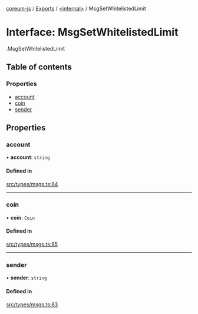[coreum-js](../README.md) / [Exports](../modules.md) / [<internal\>](../modules/internal_.md) / MsgSetWhitelistedLimit

# Interface: MsgSetWhitelistedLimit

[<internal>](../modules/internal_.md).MsgSetWhitelistedLimit

## Table of contents

### Properties

- [account](internal_.MsgSetWhitelistedLimit.md#account)
- [coin](internal_.MsgSetWhitelistedLimit.md#coin)
- [sender](internal_.MsgSetWhitelistedLimit.md#sender)

## Properties

### account

• **account**: `string`

#### Defined in

[src/types/msgs.ts:84](https://github.com/PulsaraIO/coreum-js/blob/64a1208/src/types/msgs.ts#L84)

___

### coin

• **coin**: `Coin`

#### Defined in

[src/types/msgs.ts:85](https://github.com/PulsaraIO/coreum-js/blob/64a1208/src/types/msgs.ts#L85)

___

### sender

• **sender**: `string`

#### Defined in

[src/types/msgs.ts:83](https://github.com/PulsaraIO/coreum-js/blob/64a1208/src/types/msgs.ts#L83)
